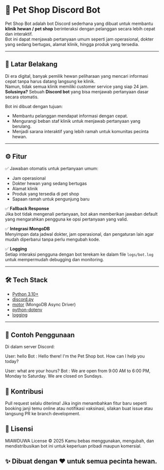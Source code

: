 # 🐾 Pet Shop Discord Bot

Pet Shop Bot adalah bot Discord sederhana yang dibuat untuk membantu **klinik hewan / pet shop** berinteraksi dengan pelanggan secara lebih cepat dan interaktif.  
Bot ini dapat menjawab pertanyaan umum seperti jam operasional, dokter yang sedang bertugas, alamat klinik, hingga produk yang tersedia.  

---

## 📌 Latar Belakang

Di era digital, banyak pemilik hewan peliharaan yang mencari informasi cepat tanpa harus datang langsung ke klinik.  
Namun, tidak semua klinik memiliki customer service yang siap 24 jam.  
**Solusinya?** Sebuah **Discord bot** yang bisa menjawab pertanyaan dasar secara otomatis.  

Bot ini dibuat dengan tujuan:
- Membantu pelanggan mendapat informasi dengan cepat.
- Mengurangi beban staf klinik untuk menjawab pertanyaan yang berulang.
- Menjadi sarana interaktif yang lebih ramah untuk komunitas pecinta hewan.

---

## ⚙️ Fitur

✅ Jawaban otomatis untuk pertanyaan umum:
- Jam operasional  
- Dokter hewan yang sedang bertugas  
- Alamat klinik  
- Produk yang tersedia di pet shop  
- Sapaan ramah untuk pengunjung baru  

✅ **Fallback Response**  
Jika bot tidak mengenali pertanyaan, bot akan memberikan jawaban default yang mengarahkan pengguna ke opsi pertanyaan yang valid.  

✅ **Integrasi MongoDB**  
Menyimpan data jadwal dokter, jam operasional, dan pengaturan lain agar mudah diperbarui tanpa perlu mengubah kode.  

✅ **Logging**  
Setiap interaksi pengguna dengan bot terekam ke dalam file `logs/bot.log` untuk mempermudah debugging dan monitoring.  

---

## 🛠️ Tech Stack

- [Python 3.10+](https://www.python.org/)  
- [discord.py](https://github.com/Rapptz/discord.py)  
- [motor](https://motor.readthedocs.io/) (MongoDB Async Driver)  
- [python-dotenv](https://pypi.org/project/python-dotenv/)  
- [logging](https://docs.python.org/3/library/logging.html)  

---

## 📖 Contoh Penggunaan

Di dalam server Discord:

User: hello
Bot : Hello there! I'm the Pet Shop bot. How can I help you today?

User: what are your hours?
Bot : We are open from 9:00 AM to 6:00 PM, Monday to Saturday. We are closed on Sundays.

## 🤝 Kontribusi

Pull request selalu diterima!
Jika ingin menambahkan fitur baru seperti booking janji temu online atau notifikasi vaksinasi, silakan buat issue atau langsung PR ke branch development.

## 📜 Lisensi

MIAWDUWA License © 2025
Kamu bebas menggunakan, mengubah, dan mendistribusikan bot ini untuk keperluan pribadi maupun komersial.

## ✨ Dibuat dengan ❤️ untuk semua pecinta hewan.

